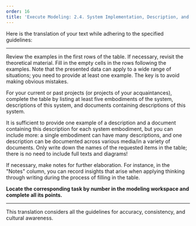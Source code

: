 ```yaml
---
order: 16
title: 'Execute Modeling: 2.4. System Implementation, Description, and Documentation'
---
```


Here is the translation of your text while adhering to the specified guidelines:

---

Review the examples in the first rows of the table. If necessary, revisit the theoretical material. Fill in the empty cells in the rows following the examples. Note that the presented data can apply to a wide range of situations; you need to provide at least one example. The key is to avoid making obvious mistakes.

For your current or past projects (or projects of your acquaintances), complete the table by listing at least five embodiments of the system, descriptions of this system, and documents containing descriptions of this system.

It is sufficient to provide one example of a description and a document containing this description for each system embodiment, but you can include more: a single embodiment can have many descriptions, and one description can be documented across various media/in a variety of documents. Only write down the names of the requested items in the table; there is no need to include full texts and diagrams!

If necessary, make notes for further elaboration. For instance, in the "Notes" column, you can record insights that arise when applying thinking through writing during the process of filling in the table.

**Locate the corresponding task by number in the modeling workspace and complete all its points.**

--- 

This translation considers all the guidelines for accuracy, consistency, and cultural awareness.